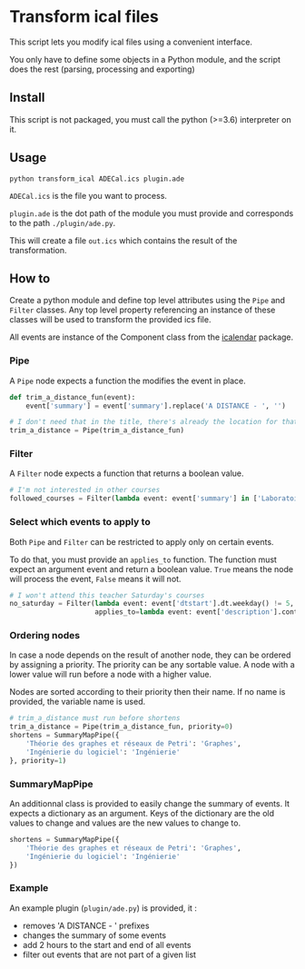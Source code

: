 # Transform ical files

This script lets you modify ical files using a convenient interface.

You only have to define some objects in a Python module,
and the script does the rest (parsing, processing and exporting)


## Install
This script is not packaged, you must call the python (>=3.6) interpreter on it.


## Usage

```
python transform_ical ADECal.ics plugin.ade
```

`ADECal.ics` is the file you want to process.

`plugin.ade` is the dot path of the module you must provide and corresponds to the path `./plugin/ade.py`.

This will create a file `out.ics` which contains the result of the transformation.

## How to
Create a python module and define top level attributes using the `Pipe` and `Filter` classes.
Any top level property referencing an instance of these classes will be used to transform the provided ics file.

All events are instance of the Component class from the [icalendar](https://icalendar.readthedocs.io/en/latest/api.html) package.

### Pipe

A `Pipe` node expects a function the modifies the event in place.
```python
def trim_a_distance_fun(event):
    event['summary'] = event['summary'].replace('A DISTANCE - ', '')

# I don't need that in the title, there's already the location for that...
trim_a_distance = Pipe(trim_a_distance_fun)
```

### Filter
A `Filter` node expects a function that returns a boolean value.

```python
# I'm not interested in other courses
followed_courses = Filter(lambda event: event['summary'] in ['Laboratoire', 'Ingénierie', 'Graphes'])
```

### Select which events to apply to
Both `Pipe` and `Filter` can be restricted to apply only on certain events.

To do that, you must provide an `applies_to` function. 
The function must expect an argument event and return a boolean value.
`True` means the node will process the event, `False` means it will not.


```python
# I won't attend this teacher Saturday's courses
no_saturday = Filter(lambda event: event['dtstart'].dt.weekday() != 5,
                     applies_to=lambda event: event['description'].contains('Greenbelt'))
```

### Ordering nodes

In case a node depends on the result of another node, they can be ordered by assigning a priority.
The priority can be any sortable value.
A node with a lower value will run before a node with a higher value.

Nodes are sorted according to their priority then their name.
If no name is provided, the variable name is used.

```python
# trim_a_distance must run before shortens
trim_a_distance = Pipe(trim_a_distance_fun, priority=0)
shortens = SummaryMapPipe({
    'Théorie des graphes et réseaux de Petri': 'Graphes',
    'Ingénierie du logiciel': 'Ingénierie'
}, priority=1)
```

### SummaryMapPipe

An additionnal class is provided to easily change the summary of events.
It expects a dictionary as an argument.
Keys of the dictionary are the old values to change and values are the new values to change to.

```python
shortens = SummaryMapPipe({
    'Théorie des graphes et réseaux de Petri': 'Graphes',
    'Ingénierie du logiciel': 'Ingénierie'
})
```

### Example

An example plugin (`plugin/ade.py`) is provided, it :
* removes 'A DISTANCE - ' prefixes
* changes the summary of some events
* add 2 hours to the start and end of all events
* filter out events that are not part of a given list
